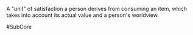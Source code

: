 A "unit" of satisfaction a person derives from consuming an item, which takes into account its actual value and a person's worldview.

#SubCore 